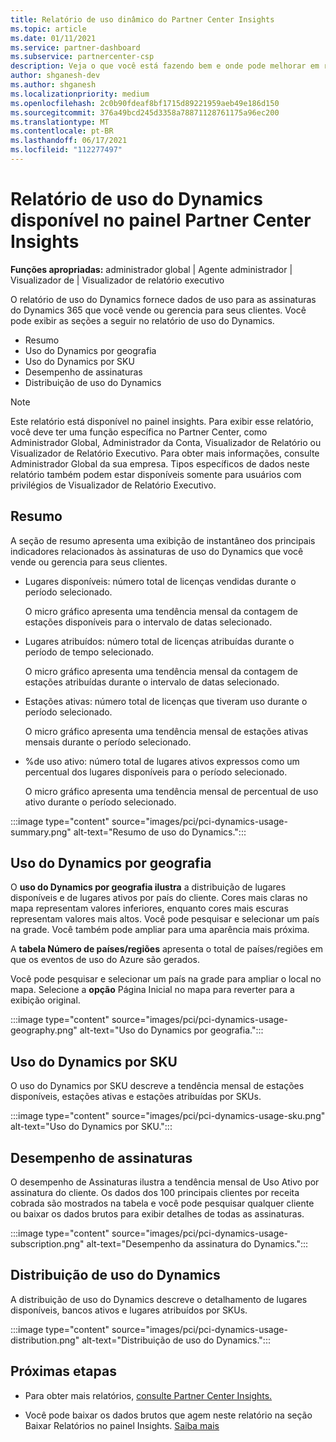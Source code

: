 ```yaml
---
title: Relatório de uso dinâmico do Partner Center Insights
ms.topic: article
ms.date: 01/11/2021
ms.service: partner-dashboard
ms.subservice: partnercenter-csp
description: Veja o que você está fazendo bem e onde pode melhorar em relação ao uso de assinaturas do Dynamics que você vende ou gerencia para seus clientes.
author: shganesh-dev
ms.author: shganesh
ms.localizationpriority: medium
ms.openlocfilehash: 2c0b90fdeaf8bf1715d89221959aeb49e186d150
ms.sourcegitcommit: 376a49bcd245d3358a78871128761175a96ec200
ms.translationtype: MT
ms.contentlocale: pt-BR
ms.lasthandoff: 06/17/2021
ms.locfileid: "112277497"
---
```

# <a name="dynamics-usage-report-available-from-the-partner-center-insights-dashboard"></a>Relatório de uso do Dynamics disponível no painel Partner Center Insights

**Funções apropriadas:** administrador global | Agente administrador | Visualizador de | Visualizador de relatório executivo

O relatório de uso do Dynamics fornece dados de uso para as assinaturas do Dynamics 365 que você vende ou gerencia para seus clientes. Você pode exibir as seções a seguir no relatório de uso do Dynamics.

- Resumo
- Uso do Dynamics por geografia
- Uso do Dynamics por SKU
- Desempenho de assinaturas
- Distribuição de uso do Dynamics

 > [!NOTE]
 > Este relatório está disponível no painel insights. Para exibir esse relatório, você deve ter uma função específica no Partner Center, como Administrador Global, Administrador da Conta, Visualizador de Relatório ou Visualizador de Relatório Executivo. Para obter mais informações, consulte Administrador Global da sua empresa. Tipos específicos de dados neste relatório também podem estar disponíveis somente para usuários com privilégios de Visualizador de Relatório Executivo.

## <a name="summary"></a>Resumo

A seção de resumo apresenta uma exibição de instantâneo dos principais indicadores relacionados às assinaturas de uso do Dynamics que você vende ou gerencia para seus clientes.  

- Lugares disponíveis: número total de licenças vendidas durante o período selecionado.

   O micro gráfico apresenta uma tendência mensal da contagem de estações disponíveis para o intervalo de datas selecionado.

- Lugares atribuídos: número total de licenças atribuídas durante o período de tempo selecionado.

   O micro gráfico apresenta uma tendência mensal da contagem de estações atribuídas durante o intervalo de datas selecionado.

- Estações ativas: número total de licenças que tiveram uso durante o período selecionado. 

   O micro gráfico apresenta uma tendência mensal de estações ativas mensais durante o período selecionado.

- %de uso ativo: número total de lugares ativos expressos como um percentual dos lugares disponíveis para o período selecionado. 

   O micro gráfico apresenta uma tendência mensal de percentual de uso ativo durante o período selecionado.

:::image type="content" source="images/pci/pci-dynamics-usage-summary.png" alt-text="Resumo de uso do Dynamics.":::

## <a name="dynamics-usage-by-geography"></a>Uso do Dynamics por geografia

O **uso do Dynamics por geografia ilustra** a distribuição de lugares disponíveis e de lugares ativos por país do cliente. Cores mais claras no mapa representam valores inferiores, enquanto cores mais escuras representam valores mais altos. Você pode pesquisar e selecionar um país na grade. Você também pode ampliar para uma aparência mais próxima.

A **tabela Número de países/regiões** apresenta o total de países/regiões em que os eventos de uso do Azure são gerados.

Você pode pesquisar e selecionar um país na grade para ampliar o local no mapa. Selecione a **opção** Página Inicial no mapa para reverter para a exibição original.

:::image type="content" source="images/pci/pci-dynamics-usage-geography.png" alt-text="Uso do Dynamics por geografia.":::

## <a name="dynamics-usage-by-sku"></a>Uso do Dynamics por SKU

O uso do Dynamics por SKU descreve a tendência mensal de estações disponíveis, estações ativas e estações atribuídas por SKUs.

:::image type="content" source="images/pci/pci-dynamics-usage-sku.png" alt-text="Uso do Dynamics por SKU.":::

## <a name="subscriptions-performance"></a>Desempenho de assinaturas

O desempenho de Assinaturas ilustra a tendência mensal de Uso Ativo por assinatura do cliente. Os dados dos 100 principais clientes por receita cobrada são mostrados na tabela e você pode pesquisar qualquer cliente ou baixar os dados brutos para exibir detalhes de todas as assinaturas.

:::image type="content" source="images/pci/pci-dynamics-usage-subscription.png" alt-text="Desempenho da assinatura do Dynamics.":::

## <a name="dynamics-usage-distribution"></a>Distribuição de uso do Dynamics

A distribuição de uso do Dynamics descreve o detalhamento de lugares disponíveis, bancos ativos e lugares atribuídos por SKUs.

:::image type="content" source="images/pci/pci-dynamics-usage-distribution.png" alt-text="Distribuição de uso do Dynamics.":::

## <a name="next-steps"></a>Próximas etapas

- Para obter mais relatórios, [consulte Partner Center Insights.](partner-center-insights.md)

- Você pode baixar os dados brutos que agem neste relatório na seção Baixar Relatórios no painel Insights. [Saiba mais](pci-download-reports.md) 
